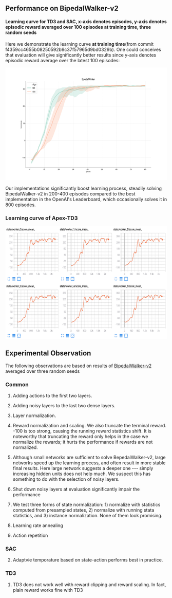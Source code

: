 ## Performance on BipedalWalker-v2

#### Learning curve for TD3 and SAC, x-axis denotes episodes, y-axis denotes episodic reward averaged over 100 episodes at training time, three random seeds

Here we demonstrate the learning curve **at training time**(from commit f4359cc4655b08250592b9c37f57965d9bd0329b). One could conceives that evaluation will give significantly better results since y-axis denotes episodic reward average over the latest 100 episodes:

<p align="center">
<img src="/results/td3-sac.png" alt="td3-sac" height="350">
</p>

Our implementations significantly boost learning process, steadily solving BipedalWalker-v2 in 200-400 episodes compared to the best implementation in the OpenAI's Leaderboard, which occasionally solves it in 800 episodes. 

### Learning curve of Apex-TD3

<p align="center">
<img src="/results/apex-td3.png" alt="apex-td3" height="350">
</p>


## Experimental Observation

The following observations are based on results of [BipedalWalker-v2](https://gym.openai.com/envs/BipedalWalker-v2/) averaged over three random seeds

### Common

1. Adding actions to the first two layers. 

2. Adding noisy layers to the last two dense layers.

3. Layer normalization.

4. Reward normalization and scaling. We also truncate the terminal reward. -100 is too strong, causing the running reward statistics shift. It is noteworthy that truncating the reward only helps in the case we normalize the rewards; it hurts the performance if rewards are not normalized.

5. Although small networks are sufficient to solve BepedalWalker-v2, large networks speed up the learning process, and often result in more stable final results. Here large network suggests a deeper one --- simply increasing hidden units does not help much. We suspect this has something to do with the selection of noisy layers.

6. Shut down noisy layers at evaluation significantly impair the performance

7. We test three forms of state normalization: 1) normalize with statistics computed from presampled states, 2) normalize with running stata statistics, and 3) instance normalization. None of them look promising.

8. Learning rate annealing

9. Action repetition

### SAC

2. Adaptvie temporature based on state-action performs best in practice.

### TD3

1. TD3 does not work well with reward clipping and reward scaling. In fact, plain reward works fine with TD3
